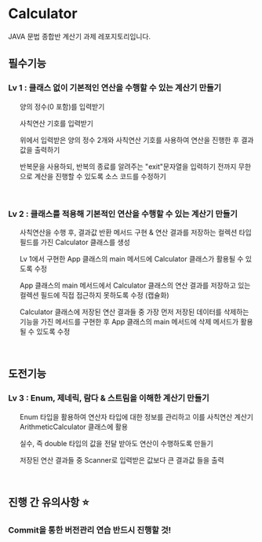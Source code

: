 # Calculator
JAVA 문법 종합반 계산기 과제 레포지토리입니다.<br>

## 필수기능
### Lv 1 : 클래스 없이 기본적인 연산을 수행할 수 있는 계산기 만들기
<ul>양의 정수(0 포함)를 입력받기</ul>
<ul>사칙연산 기호를 입력받기</ul>
<ul>위에서 입력받은 양의 정수 2개와 사칙연산 기호를 사용하여 연산을 진행한 후 결과값을 출력하기</ul>
<ul>반복문을 사용하되, 반복의 종료를 알려주는 "exit"문자열을 입력하기 전까지 무한으로 계산을 진행할 수 있도록 소스 코드를 수정하기</ul><br>  

### Lv 2 : 클래스를 적용해 기본적인 연산을 수행할 수 있는 계산기 만들기
<ul>사칙연산을 수행 후, 결과값 반환 메서드 구현 & 연산 결과를 저장하는 컬렉션 타입 필드를 가진 Calculator 클래스를 생성</ul>
<ul>Lv 1에서 구현한 App 클래스의 main 메서드에 Calculator 클래스가 활용될 수 있도록 수정</ul>
<ul>App 클래스의 main 메서드에서 Calculator 클래스의 연산 결과를 저장하고 있는 컬렉션 필드에 직접 접근하지 못하도록 수정 (캡슐화)</ul>
<ul>Calculator 클래스에 저장된 연산 결과들 중 가장 먼저 저장된 데이터를 삭제하는 기능을 가진 메서드를 구현한 후 App 클래스의 main 메서드에 삭제 메서드가 활용될 수 있도록 수정</ul><br>  

## 도전기능
### Lv 3 : Enum, 제네릭, 람다 & 스트림을 이해한 계산기 만들기
<ul>Enum 타입을 활용하여 연산자 타입에 대한 정보를 관리하고 이를 사칙연산 계산기 ArithmeticCalculator 클래스에 활용</ul>
<ul>실수, 즉 double 타입의 값을 전달 받아도 연산이 수행하도록 만들기</ul>
<ul>저장된 연산 결과들 중 Scanner로 입력받은 값보다 큰 결과값 들을 출력</ul><br>  

## 진행 간 유의사항 ⭐️
### Commit을 통한 버전관리 연습 반드시 진행할 것!
